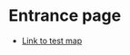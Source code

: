 # Entrance page


 - [Link to test map](https://automating-gis-processes.github.io/exercise-5-HTenkanen/BI_SCORE_MiniLM-12.html)


